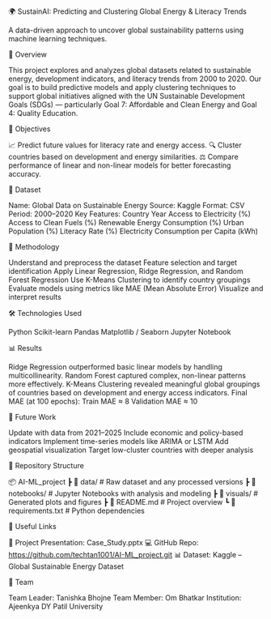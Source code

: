 🌍 SustainAI: Predicting and Clustering Global Energy & Literacy Trends

A data-driven approach to uncover global sustainability patterns using machine learning techniques.

📌 Overview

This project explores and analyzes global datasets related to sustainable energy, development indicators, and literacy trends from 2000 to 2020. Our goal is to build predictive models and apply clustering techniques to support global initiatives aligned with the UN Sustainable Development Goals (SDGs) — particularly Goal 7: Affordable and Clean Energy and Goal 4: Quality Education.

🎯 Objectives

📈 Predict future values for literacy rate and energy access.
🔍 Cluster countries based on development and energy similarities.
⚖ Compare performance of linear and non-linear models for better forecasting accuracy.

📂 Dataset

Name: Global Data on Sustainable Energy
Source: Kaggle
Format: CSV
Period: 2000–2020
Key Features:
Country
Year
Access to Electricity (%)
Access to Clean Fuels (%)
Renewable Energy Consumption (%)
Urban Population (%)
Literacy Rate (%)
Electricity Consumption per Capita (kWh)

🧠 Methodology

Understand and preprocess the dataset
Feature selection and target identification
Apply Linear Regression, Ridge Regression, and Random Forest Regression
Use K-Means Clustering to identify country groupings
Evaluate models using metrics like MAE (Mean Absolute Error)
Visualize and interpret results

🛠 Technologies Used

Python
Scikit-learn
Pandas
Matplotlib / Seaborn
Jupyter Notebook

📊 Results

Ridge Regression outperformed basic linear models by handling multicollinearity.
Random Forest captured complex, non-linear patterns more effectively.
K-Means Clustering revealed meaningful global groupings of countries based on development and energy access indicators.
Final MAE (at 100 epochs):
Train MAE ≈ 8
Validation MAE ≈ 10

🚀 Future Work

Update with data from 2021–2025
Include economic and policy-based indicators
Implement time-series models like ARIMA or LSTM
Add geospatial visualization
Target low-cluster countries with deeper analysis

📁 Repository Structure

📦 AI-ML_project
 ┣ 📂 data/              # Raw dataset and any processed versions
 ┣ 📂 notebooks/         # Jupyter Notebooks with analysis and modeling
 ┣ 📂 visuals/           # Generated plots and figures
 ┣ 📄 README.md          # Project overview
 ┗ 📄 requirements.txt   # Python dependencies
 
🔗 Useful Links

🔬 Project Presentation: Case_Study.pptx
💻 GitHub Repo: https://github.com/techtan1001/AI-ML_project.git
📊 Dataset: Kaggle – Global Sustainable Energy Dataset

👥 Team

Team Leader: Tanishka Bhojne
Team Member: Om Bhatkar
Institution: Ajeenkya DY Patil University
